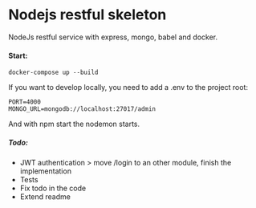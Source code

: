 # Nodejs restful skeleton

NodeJs restful service with express, mongo, babel and docker. 

#### Start:
```
docker-compose up --build
```

If you want to develop locally, you need to add a .env to the project root:
```
PORT=4000
MONGO_URL=mongodb://localhost:27017/admin
```
And with npm start the nodemon starts.

##### Todo:
- JWT authentication > move /login to an other module, finish the implementation
- Tests
- Fix todo in the code
- Extend readme
